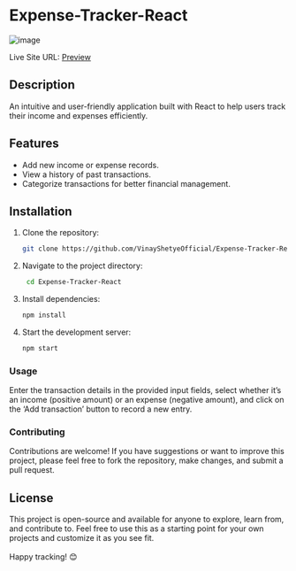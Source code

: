 # Expense-Tracker-React
![image](https://github.com/VinayShetyeOfficial/Expense-Tracker-React/assets/100470361/1944607d-6cc3-4787-91d8-e66aa1870737)  
             
Live Site URL: [Preview](https://66736eaedd68c8b7f2fc2452--frabjous-gelato-dc0ae9.netlify.app/)         
 ## Description   
An intuitive and user-friendly application built with React to help users track their income and expenses efficiently.         
     
## Features         
- Add new income or expense records.     
- View a history of past transactions.          
- Categorize transactions for better financial management.   
   
## Installation     
1. Clone the repository:     
   ```bash
   git clone https://github.com/VinayShetyeOfficial/Expense-Tracker-React.git
   ```  
 
2. Navigate to the project directory:
   ```bash
    cd Expense-Tracker-React 
   ``` 
   
3. Install dependencies:
   ```bash
   npm install 
   ```

4. Start the development server:
   ```bash
   npm start
   ```

### Usage
Enter the transaction details in the provided input fields, select whether it’s an income (positive amount) or an expense (negative amount), and click on the ‘Add transaction’ button to record a new entry.

### Contributing
Contributions are welcome! If you have suggestions or want to improve this project, please feel free to fork the repository, make changes, and submit a pull request.

## License
This project is open-source and available for anyone to explore, learn from, and contribute to.
Feel free to use this as a starting point for your own projects and customize it as you see fit. <br><br> Happy tracking! 😊
